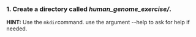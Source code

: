 ### 1. Create a directory called *human_genome_exercise/*.  
  
  **HINT:** Use the ```mkdir```command. use the argument --help to ask for help if needed. 
